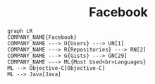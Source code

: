 <h1 align="center">Facebook</h1>

```mermaid
graph LR
COMPANY_NAME{Facebook}
COMPANY_NAME ---> U{Users} ---> UN[1]
COMPANY_NAME ---> R{Repositories} ---> RN[2]
COMPANY_NAME ---> G{Gists} ---> GN[29]
COMPANY_NAME ---> ML{Most Used<br>Languages}
ML --> Objective-C[Objective-C]
ML --> Java[Java]
```

